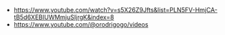 - <https://www.youtube.com/watch?v=s5X26Z9Jfts&list=PLN5FV-HmjCA-tB5d6XEBIUWMmjuSIjrgK&index=8>
- <https://www.youtube.com/@orodrigogo/videos>
